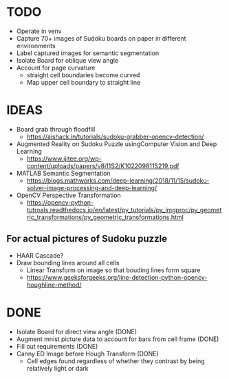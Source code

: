 # TODO
- Operate in venv
- Capture 70+ images of Sudoku boards on paper in different environments
- Label captured images for semantic segmentation
- Isolate Board for oblique view angle
- Account for page curvature 
    - straight cell boundaries become curved
    - Map upper cell boundary to straight line

# IDEAS
- Board grab through floodfill
    - https://aishack.in/tutorials/sudoku-grabber-opencv-detection/
- Augmented Reality on Sudoku Puzzle usingComputer Vision and Deep Learning
    - https://www.ijitee.org/wp-content/uploads/papers/v8i11S2/K102209811S219.pdf
- MATLAB Semantic Segmentation 
    - https://blogs.mathworks.com/deep-learning/2018/11/15/sudoku-solver-image-processing-and-deep-learning/
- OpenCV Perspective Transformation
    - https://opencv-python-tutroals.readthedocs.io/en/latest/py_tutorials/py_imgproc/py_geometric_transformations/py_geometric_transformations.html 

## For actual pictures of Sudoku puzzle
- HAAR Cascade?
- Draw bounding lines around all cells
    - Linear Transform on image so that bouding lines form square
    - https://www.geeksforgeeks.org/line-detection-python-opencv-houghline-method/

# DONE
- Isolate Board for direct view angle (DONE)
- Augment mnist picture data to account for bars from cell frame (DONE)
- Fill out requirements (DONE)
- Canny ED Image before Hough Transform (DONE)
    - Cell edges found regardless of whether they contrast by being relatively light or dark